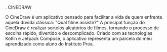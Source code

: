 . CINEDRAW

O CineDraw é um aplicativo pensado para facilitar a vida de quem enfrenta aquela dúvida clássica: "Qual filme assistir?" A principal função do CineDraw é realizar sorteios aleatórios de filmes, tornando o processo de escolha rápido, divertido e descomplicado. Criado com as tecnologias Kotlin e Jetpack Compose, o aplicativo representa um parcela do meu aprendizado como aluno do Instituto Proa.
